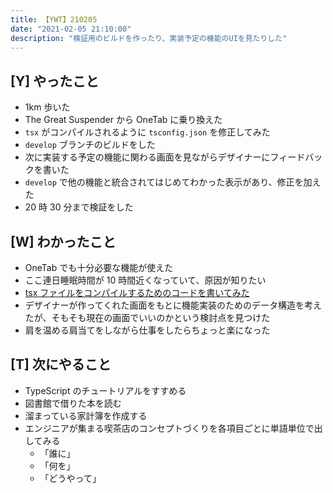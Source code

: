 ```yaml
---
title: 【YWT】210205
date: "2021-02-05 21:10:00"
description: "検証用のビルドを作ったり、実装予定の機能のUIを見たりした"
---
```


## [Y] やったこと

- 1km 歩いた
- The Great Suspender から OneTab に乗り換えた
- `tsx` がコンパイルされるように `tsconfig.json` を修正してみた
- `develop` ブランチのビルドをした
- 次に実装する予定の機能に関わる画面を見ながらデザイナーにフィードバックを書いた
- `develop` で他の機能と統合されてはじめてわかった表示があり、修正を加えた
- 20 時 30 分まで検証をした

## [W] わかったこと

- OneTab でも十分必要な機能が使えた
- ここ連日睡眠時間が 10 時間近くなっていて、原因が知りたい
- [tsx ファイルをコンパイルするためのコードを書いてみた](https://github.com/LeeDDHH/react-typescript-todolist/commit/ee07334f06e497b45f0c98ac264e780fb2a35c20)
- デザイナーが作ってくれた画面をもとに機能実装のためのデータ構造を考えたが、そもそも現在の画面でいいのかという検討点を見つけた
- 肩を温める肩当てをしながら仕事をしたらちょっと楽になった

## [T] 次にやること

- TypeScript のチュートリアルをすすめる
- 図書館で借りた本を読む
- 溜まっている家計簿を作成する
- エンジニアが集まる喫茶店のコンセプトづくりを各項目ごとに単語単位で出してみる
  - 「誰に」
  - 「何を」
  - 「どうやって」
